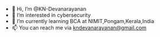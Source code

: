 - 👋 Hi, I’m @KN-Devanarayanan
- 👀 I’m interested in cybersecurity
- 🌱 I’m currently learning BCA at NIMIT,Pongam,Kerala,India
- 📫 You can reach me via kndevanarayanan@gmail.com

<!---
KN-Devanarayanan/KN-Devanarayanan is a ✨ special ✨ repository because its `README.md` (this file) appears on your GitHub profile.
You can click the Preview link to take a look at your changes.
--->
